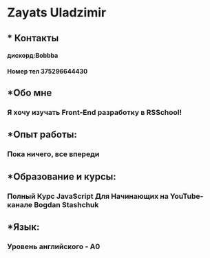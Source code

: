 # Zayats Uladzimir
## * Контакты
#### дискорд:Bobbba
#### Номер тел 375296644430
## *Обо мне
### Я хочу изучать Front-End разработку в RSSchool!
## *Опыт работы:
### Пока ничего, все впереди
## *Образование и курсы:
###  Полный Курс JavaScript Для Начинающих на YouTube-канале Bogdan Stashchuk
## *Язык:
### Уровень английского - А0

